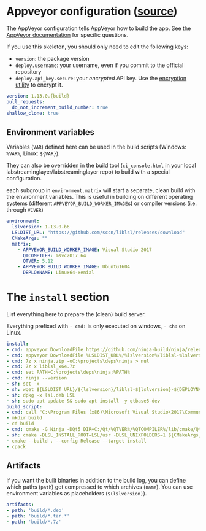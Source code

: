 # Appveyor configuration ([source](../appskeleton/appveyor.yml))
The AppVeyor configuration tells AppVeyor how to build the app.
See the [AppVeyor documentation](https://www.appveyor.com/docs/appveyor-yml/)
for specific questions.

If you use this skeleton, you should only need to edit the following keys:
- `version`: the package version
- `deploy.username`: your username, even if you commit to the official repository
- `deploy.api_key.secure`: your *encrypted* API key. Use the
  [encryption utility](https://ci.appveyor.com/tools/encrypt) to encrypt it.

``` yml
version: 1.13.0.{build}
pull_requests:
  do_not_increment_build_number: true
shallow_clone: true
```

## Environment variables

Variables (`VAR`) defined here can be used in the build scripts (Windows: `%VAR%`, Linux: `${VAR}`).

They can also be overridden in the build tool (`ci_console.html` in your local
labstreaminglayer/labstreaminglayer repo) to build with a special configuration.

each subgroup in `environment.matrix` will start a separate, clean build with the
environment variables. This is useful in building on different operating systems
(different `APPVEYOR_BUILD_WORKER_IMAGE`s) or compiler versions (i.e. through `VCVER`)

``` yml
environment:
  lslversion: 1.13.0-b6
  LSLDIST_URL: "https://github.com/sccn/liblsl/releases/download"
  CMakeArgs: ""
  matrix:
    - APPVEYOR_BUILD_WORKER_IMAGE: Visual Studio 2017
      QTCOMPILER: msvc2017_64
      QTVER: 5.12
    - APPVEYOR_BUILD_WORKER_IMAGE: Ubuntu1604
      DEPLOYNAME: Linux64-xenial
```

# The `install` section

List everything here to prepare the (clean) build server.

Everything prefixed with `- cmd:` is only executed on windows,
`- sh:` on Linux.

``` yml
install:
- cmd: appveyor DownloadFile https://github.com/ninja-build/ninja/releases/download/v1.9.0/ninja-win.zip -FileName ninja.zip
- cmd: appveyor DownloadFile %LSLDIST_URL%/%lslversion%/liblsl-%lslversion%-Win64.7z -FileName liblsl_x64.7z
- cmd: 7z x ninja.zip -oC:\projects\deps\ninja > nul
- cmd: 7z x liblsl_x64.7z
- cmd: set PATH=C:\projects\deps\ninja;%PATH%
- cmd: ninja --version
- sh: set -x
- sh: wget ${LSLDIST_URL}/${lslversion}/liblsl-${lslversion}-${DEPLOYNAME}.deb -O lsl.deb
- sh: dpkg -x lsl.deb LSL
- sh: sudo apt update && sudo apt install -y qtbase5-dev
build_script:
- cmd: call "C:\Program Files (x86)\Microsoft Visual Studio\2017\Community\VC\Auxiliary\Build\vcvars64.bat"
- mkdir build
- cd build
- cmd: cmake -G Ninja -DQt5_DIR=C:/Qt/%QTVER%/%QTCOMPILER%/lib/cmake/Qt5 -DBOOST_ROOT=C:/Libraries/boost_1_69_0 -DLSL_INSTALL_ROOT=LSL/ %CMakeArgs% ../
- sh: cmake -DLSL_INSTALL_ROOT=LSL/usr -DLSL_UNIXFOLDERS=1 ${CMakeArgs} ..
- cmake --build . --config Release --target install
- cpack
```

## Artifacts

If you want the built binaries in addition to the build log, you can define
which paths (`path`) get compressed to which archives (`name`). You can use
environment variables as placeholders (`$(lslversion)`).

``` yml
artifacts:
- path: 'build/*.deb'
- path: 'build/*.tar.*'
- path: 'build/*.7z'
